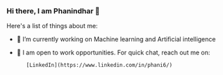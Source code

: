 ### Hi there, I am Phanindhar 👋



Here's a list of things about me:

- 🔭 I’m currently working on Machine learning and Artificial intelligence    
- 💬  I am open to work opportunities. For quick chat, reach out me on:
         
         [LinkedIn](https://www.linkedin.com/in/phani6/)
      


